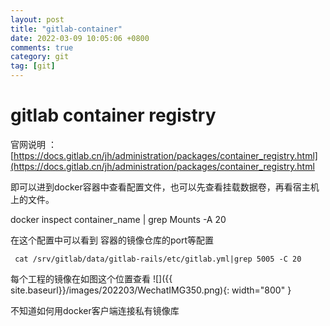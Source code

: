 ```yaml
---
layout: post
title: "gitlab-container"
date: 2022-03-09 10:05:06 +0800
comments: true
category: git
tag: [git]
---
```




#  gitlab container registry

官网说明 ：[https://docs.gitlab.cn/jh/administration/packages/container_registry.html](https://docs.gitlab.cn/jh/administration/packages/container_registry.html


即可以进到docker容器中查看配置文件，也可以先查看挂载数据卷，再看宿主机上的文件。

docker inspect container_name | grep Mounts -A 20

在这个配置中可以看到  容器的镜像仓库的port等配置
```
 cat /srv/gitlab/data/gitlab-rails/etc/gitlab.yml|grep 5005 -C 20
```



每个工程的镜像在如图这个位置查看
![]({{ site.baseurl}}/images/202203/WechatIMG350.png){: width="800" }



不知道如何用docker客户端连接私有镜像库